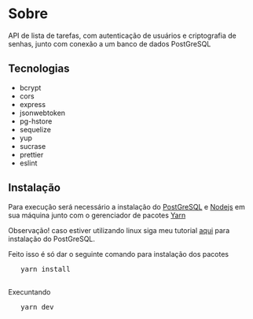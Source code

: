 # Sobre
API de lista de tarefas, com autenticação de usuários e criptografia de senhas, junto com conexão a um banco de dados PostGreSQL

<section>
<h2>Tecnologias</h2>
  <ul>
    <li>bcrypt</li>
    <li>cors</li>
    <li>express</li>
    <li>jsonwebtoken</li>
    <li>pg-hstore</li>
    <li>sequelize</li>
    <li>yup</li>
    <li>sucrase</li>
    <li>prettier</li>
    <li>eslint</li>
  </ul>
</section>
<section>
<section>
  <h2>Instalação</h2>
  <p>Para execução será necessário a instalação do <a href="https://www.postgresql.org/">PostGreSQL</a> e <a href="https://nodejs.org/en/">Nodejs</a> em sua máquina junto com o gerenciador de pacotes <a href="https://yarnpkg.com/">Yarn</a></p>
  <p>Observação! caso estiver utilizando linux siga meu tutorial <a href="https://github.com/EmersonBarcelos/Instalacao_postgresql_pgadmin">aqui</a> para instalação do PostGreSQL.</p>
  <p>Feito isso é só dar o seguinte comando para instalação dos pacotes</a>
  <pre>
   <span>yarn install</span>
  </pre>
  <p>Execuntando</p>
  <pre>
   <span>yarn dev</span>
  </pre>
    
